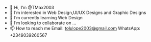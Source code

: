 - 👋 Hi, I’m @TMax2003
- 👀 I’m interested in Web Design,UI/UX Designs and Graphic Designs
- 🌱 I’m currently learning Web Design 
- 💞️ I’m looking to collaborate on ...
- 📫 How to reach me 
Email: tolulope2003@gmail.com
WhatsApp: +2349039260567

<!---
TMax2003/TMax2003 is a ✨ special ✨ repository because its `README.md` (this file) appears on your GitHub profile.
You can click the Preview link to take a look at your changes.
--->
